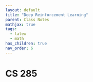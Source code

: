 ```yaml
---
layout: default
title: "Deep Reinforcement Learning"
parent: Class Notes
mathjax: true
tags: 
  - latex
  - math
has_children: true
nav_order: 6
---
```


# CS 285
